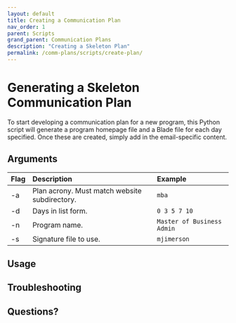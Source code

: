```yaml
---
layout: default
title: Creating a Communication Plan
nav_order: 1
parent: Scripts
grand_parent: Communication Plans
description: "Creating a Skeleton Plan"
permalink: /comm-plans/scripts/create-plan/
---
```


# Generating a Skeleton Communication Plan
To start developing a communication plan for a new program, this Python script will generate a program homepage file and a Blade file for each day specified. Once these are created, simply add in the email-specific content.

## Arguments

| Flag | Description | Example |
|:--- |:--- |:---|
| -a | Plan acrony. Must match website subdirectory. | `mba` |
| -d | Days in list form. | `0 3 5 7 10` |
| -n | Program name. | `Master of Business Admin` |
| -s | Signature file to use. | `mjimerson` |

## Usage

## Troubleshooting

## Questions?
